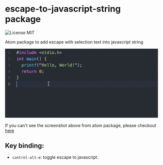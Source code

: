 # escape-to-javascript-string package

![License MIT](https://img.shields.io/badge/license-MIT-blue.svg)

Atom package to add escape with selection text into javascript string

![Screenshot](https://raw.githubusercontent.com/egggit/escape-to-javascript-string/master/escape-to-javascript-string-usage-example.gif)

If you can't see the screenshot above from atom package, please checkout [here](https://github.com/egggit/escape-to-javascript-string/blob/master/escape-to-javascript-string-usage-example.gif)

## Key binding:
 - `control-alt-e`: toggle escape to javascript.
